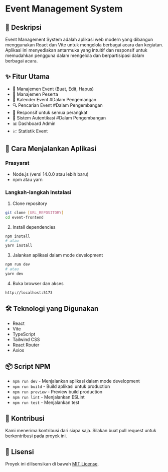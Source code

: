 # Event Management System

## 📝 Deskripsi
Event Management System adalah aplikasi web modern yang dibangun menggunakan React dan Vite untuk mengelola berbagai acara dan kegiatan. Aplikasi ini menyediakan antarmuka yang intuitif dan responsif untuk memudahkan pengguna dalam mengelola dan berpartisipasi dalam berbagai acara.

## ✨ Fitur Utama
- 🎯 Manajemen Event (Buat, Edit, Hapus)
- 👥 Manajemen Peserta
- 📅 Kalender Event #Dalam Pengemangan
- 🔍 Pencarian Event #Dalam Pengembangan
- 📱 Responsif untuk semua perangkat
- 🔐 Sistem Autentikasi #Dalam Pengembangan
- 📊 Dashboard Admin
- 📈 Statistik Event 

## 🚀 Cara Menjalankan Aplikasi

### Prasyarat
- Node.js (versi 14.0.0 atau lebih baru)
- npm atau yarn

### Langkah-langkah Instalasi

1. Clone repository
```bash
git clone [URL_REPOSITORY]
cd event-frontend
```

2. Install dependencies
```bash
npm install
# atau
yarn install
```

3. Jalankan aplikasi dalam mode development
```bash
npm run dev
# atau
yarn dev
```

4. Buka browser dan akses
```
http://localhost:5173
```

## 🛠️ Teknologi yang Digunakan
- React
- Vite
- TypeScript
- Tailwind CSS
- React Router
- Axios

## 📦 Script NPM
- `npm run dev` - Menjalankan aplikasi dalam mode development
- `npm run build` - Build aplikasi untuk production
- `npm run preview` - Preview build production
- `npm run lint` - Menjalankan ESLint
- `npm run test` - Menjalankan test

## 🤝 Kontribusi
Kami menerima kontribusi dari siapa saja. Silakan buat pull request untuk berkontribusi pada proyek ini.

## 📄 Lisensi
Proyek ini dilisensikan di bawah [MIT License](LICENSE).
